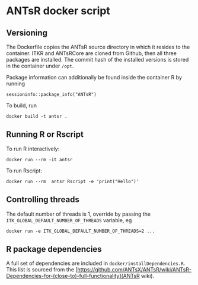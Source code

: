 # ANTsR docker script

## Versioning

The Dockerfile copies the ANTsR source directory in which it resides to the
container. ITKR and ANTsRCore are cloned from Github, then all three packages
are installed. The commit hash of the installed versions is stored in the
container under `/opt`.

Package information can additionally be found inside the container R by running 

```
sessioninfo::package_info("ANTsR")
```

To build, run

```
docker build -t antsr .
```

## Running R or Rscript

To run R interactively:

```
docker run --rm -it antsr
```

To run Rscript:

```
docker run --rm  antsr Rscript -e 'print("Hello")'
```

## Controlling threads

The default number of threads is 1, override by passing the
`ITK_GLOBAL_DEFAULT_NUMBER_OF_THREADS` variable, eg 

```
docker run -e ITK_GLOBAL_DEFAULT_NUMBER_OF_THREADS=2 ...
```

## R package dependencies

A full set of dependencies are included in `docker/installDependencies.R`. This
list is sourced from the
[https://github.com/ANTsX/ANTsR/wiki/ANTsR-Dependencies-for-(close-to)-full-functionality](ANTsR
wiki).
